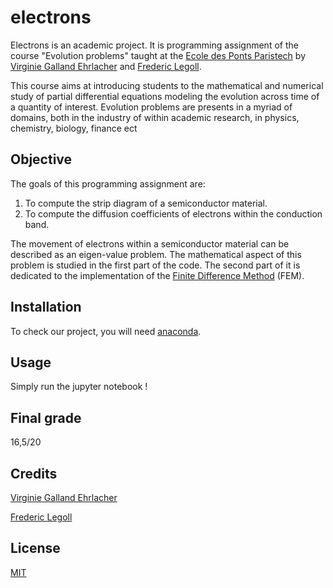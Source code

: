 # electrons

Electrons is an academic project. It is programming assignment of the course "Evolution problems" taught at the [Ecole des Ponts Paristech](https://www.ecoledesponts.fr/) by [Virginie Galland Ehrlacher](https://team.inria.fr/matherials/team-members/virginie-ehrlacher-galland/) and [Frederic Legoll](http://cermics.enpc.fr/~legoll/).


This course aims at introducing students to the mathematical and numerical study of partial differential equations modeling the evolution across time of a quantity of interest. Evolution problems are presents in a myriad of domains, both in the industry of within academic research, in  physics, chemistry, biology, finance ect


## Objective
The goals of this programming assignment are:
1. To compute the strip diagram of a semiconductor material.
2. To compute the diffusion coefficients of electrons within the conduction band.

The movement of electrons within a semiconductor material can be described as an eigen-value problem. The mathematical aspect of this problem is studied in the first part of the code. The second part of it is dedicated to the implementation of the [Finite Difference Method](https://en.wikipedia.org/wiki/Finite_difference_method) (FEM).
## Installation

To check our project, you will need [anaconda](https://docs.anaconda.com/anaconda/install/index.html).

## Usage 
Simply run the jupyter notebook !

## Final grade
16,5/20

## Credits 
[Virginie Galland Ehrlacher](https://team.inria.fr/matherials/team-members/virginie-ehrlacher-galland/)

[Frederic Legoll](http://cermics.enpc.fr/~legoll/)

## License
[MIT](https://choosealicense.com/licenses/mit/)

